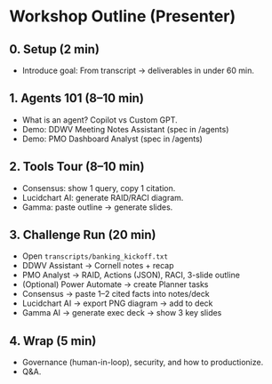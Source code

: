 # Workshop Outline (Presenter)

## 0. Setup (2 min)
- Introduce goal: From transcript → deliverables in under 60 min.

## 1. Agents 101 (8–10 min)
- What is an agent? Copilot vs Custom GPT.
- Demo: DDWV Meeting Notes Assistant (spec in /agents)
- Demo: PMO Dashboard Analyst (spec in /agents)

## 2. Tools Tour (8–10 min)
- Consensus: show 1 query, copy 1 citation.
- Lucidchart AI: generate RAID/RACI diagram.
- Gamma: paste outline → generate slides.

## 3. Challenge Run (20 min)
- Open `transcripts/banking_kickoff.txt`
- DDWV Assistant → Cornell notes + recap
- PMO Analyst → RAID, Actions (JSON), RACI, 3-slide outline
- (Optional) Power Automate → create Planner tasks
- Consensus → paste 1–2 cited facts into notes/deck
- Lucidchart AI → export PNG diagram → add to deck
- Gamma AI → generate exec deck → show 3 key slides

## 4. Wrap (5 min)
- Governance (human-in-loop), security, and how to productionize.
- Q&A.